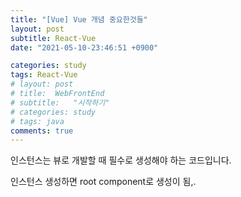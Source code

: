```yaml
---
title: "[Vue] Vue 개념 중요한것들"
layout: post
subtitle: React-Vue
date: "2021-05-10-23:46:51 +0900"

categories: study
tags: React-Vue
# layout: post
# title:  WebFrontEnd
# subtitle:   "시작하기"
# categories: study
# tags: java
comments: true
---
```


인스턴스는 뷰로 개발할 때 필수로 생성해야 하는 코드입니다.


인스턴스 생성하면 root component로 생성이 됨,.
